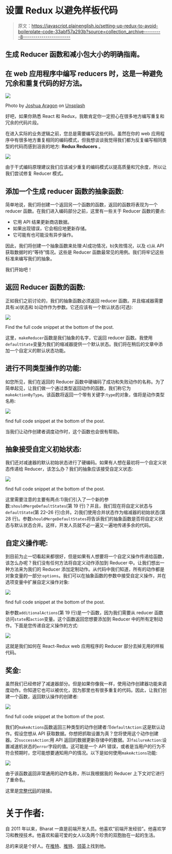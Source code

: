 # 设置 Redux 以避免样板代码

> 原文：<https://javascript.plainenglish.io/setting-up-redux-to-avoid-boilerplate-code-33abf57a293b?source=collection_archive---------8----------------------->

## 生成 Reducer 函数和减小包大小的明确指南。

## 在 web 应用程序中编写 reducers 时，这是一种避免冗余和重复代码的好方法。

![](img/c98778672613f0113bea2bf919f50be6.png)

Photo by [Joshua Aragon](https://unsplash.com/@goshua13?utm_source=medium&utm_medium=referral) on [Unsplash](https://unsplash.com?utm_source=medium&utm_medium=referral)

好吧，如果你熟悉 React 和 Redux，我敢肯定你一定担心在很多地方编写重复和冗余的代码片段。

在进入实际的业务逻辑之前，您总是需要编写这些代码。虽然在你的 web 应用程序中有很多地方重复相同的编码模式，但我想谈谈我觉得我们都为反复编写相同类型的代码而感到沮丧的地方: **Redux Reducers** 。

![](img/6c5dc7ad9a2465950fc0e8189525b7d3.png)

由于干式编码原理建议我们应该减少重复的编码模式以提高质量和冗余度，所以让我们尝试修复 Reducer 模式。

## **添加一个生成 reducer 函数的抽象函数:**

简单地说，我们将创建一个返回另一个函数的函数，返回的函数将表现为一个 reducer 函数。在我们进入编码部分之前，这里有一些关于 Reducer 函数的要点:

*   它用 API 结果更新商店数据。
*   如果出现错误，它会相应地更新存储。
*   它可能有也可能没有异步操作。

因此，我们将创建一个抽象函数来处理:A)成功情况，b)失败情况，以及 c)从 API 获取数据时的“等待”情况。这些是 Reducer 函数最常见的用例。我们将牢记这些标准来编写我们的抽象。

我们开始吧！

## 返回 Reducer 函数的函数:

正如我们之前讨论的，我们的抽象函数必须返回 reducer 函数。并且缩减器需要具有:a)状态和 b)动作作为参数。它还应该有一个默认状态(可选):

![](img/010d360eb408e89e1bad3fda4d49e618.png)

Find the full code snippet at the bottom of the post.

这里，`makeReducer`函数是我们抽象的名字，它返回 reducer 函数。我使用`defaultState`变量为我们的缩减器提供一个默认状态。我们将在稍后的文章中添加一个自定义的默认状态功能。

## 进行不同类型操作的功能:

如您所见，我们在返回的 Reducer 函数中硬编码了成功和失败动作的名称。为了简单起见，让我们做一个通过类型返回动作的函数，我们称它为`makeActionByType`。该函数将返回一个带有关键字:`type`的对象，值将是动作类型名称:

![](img/0394f0bfba8c0a6209522d798e565974.png)

find full code snippet at the bottom of the post.

当我们让动作创建者调度动作时，这个函数也会很有帮助。

## 抽象接受自定义初始状态:

我们还对减速器的默认初始状态进行了硬编码。如果有人想在最初将一个自定义状态传递给 Reducer，该怎么办？我们的抽象应该接受自定义状态:

![](img/e999254edbf1a9b73ff2f8ef6bf1997d.png)

find full code snippet at the bottom of the post.

这里需要注意的主要有两点:1)我们引入了一个新的参数:`shouldMergeDefaultStates`(第 19 行)？并且，我们现在将自定义状态与`defaultState`(第 22–26 行)合并。2)我们使用合并状态作为缩减器的初始状态(第 28 行)。参数`shouldMergeDefaultStates`将告诉我们的抽象函数是否将自定义状态与默认状态合并。这样，开发人员就不必一遍又一遍地传递多余的代码。

## 自定义操作呢:

到目前为止一切看起来都很好，但是如果有人想要将一个自定义操作传递给函数，该怎么办呢？我们没有任何方法将自定义动作添加到 Reducer 中。让我们想出一种方法来为我们的 Reducer 添加定制动作。从代码中我们知道，所有的动作都是对象变量的一部分:`options`。我们可以在抽象函数的参数中接受自定义操作，并在选项变量中扩展自定义操作对象:

![](img/9012b4301718560d5158126a64a8eb04.png)

find full code snippet at the bottom of the post.

新参数`additionalActions`(第 19 行)是一个函数，因为我们需要从 reducer 函数访问`state`和`action`变量。这个函数返回您想要添加到 Reducer 中的所有定制动作。下面是您传递自定义操作的方式:

![](img/78b1d4aa5536358414c462aa704adcc9.png)

这就是我们如何在 React-Redux web 应用程序的 Reducer 部分去掉无用的样板代码。

## 奖金:

虽然我们已经修好了减速器部分。但是如果你像我一样，使用动作创建器功能来调度动作。你知道它也可以被优化，因为那里也有很多重复的代码。因此，让我们创建一个函数，返回默认操作的创建者:

![](img/39c0841d1576f3cf8fe4856f4a23e0e0.png)

find full code snippet at the bottom of the post.

我们的`makeActions`函数返回三种类型的动作创建者:1)`defaultAction`:这是默认动作。假设您想从 API 获取数据。你想把抓取设置为真？您将使用这个动作创建器。2)`successAction`:用 API 返回的数据更新存储中的数据。3)`failureAction`:设置减速机状态的`error`字段的值。这可能是一个 API 错误，或者是当用户的行为不符合预期时，您可能想要通知用户的情况。以下是如何使用`makeActions`功能:

![](img/f2f04524793bd4197d3e0016630d3ef6.png)

由于该函数返回非常通用的动作名称，所以我根据我的 Reducer 上下文对它进行了重命名。

这里是[完整代码](https://gist.github.com/iiisoni/9476de109fe1147fb56752f130590309)的链接。

# 关于作者:

自 2011 年以来，Bharat 一直是前端开发人员。他喜欢“前端开发经验”。他喜欢学习和教授技术。他喜欢和最可爱的女人以及两个珍贵的双胞胎在一起的生活。

总的来说是个好人。在[推特](https://twitter.com/iiisoni)、[推特](https://github.com/iiison)、[领英](https://www.linkedin.com/in/iiison/)上找到他。